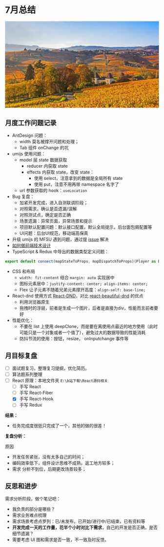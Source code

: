 
# 7月总结

![](./bg-imgs/0799.jpg)

## 月度工作问题记录

- AntDesign 问题：
  - width 莫名被撑开问题和处理；
  - Tab 组件 onChange 的坑
- umijs 使用问题：
  - model 层 state 数据获取
    - reducer 内获取 state
    - effects 内获取 state，改变 state：
      - 使用 select，注意拿到的数据是全局所有 state
      - 使用 put，注意不用再带 namespace 名字了
  - url 参数获取的 hook：`useLocation`
- Bug 复盘：
  - 加紧开发完成，进入自测联调阶段；
  - 对照需求，确认是否遗漏/误解
  - 对照测试点，确定是否正确
  - 场景遗漏：异常页面，异常场景和提示
  - 项目默认配置问题：默认接口配置，默认全局提示，后台面包屑配置等
  - UI问题：后台UI规范，移动端高保真
- 升级 umijs 的 MFSU 遇到问题，通过提 [issue](https://github.com/umijs/umi/issues/6938) 解决
- [如何做前端技术设计](../read-notes/book-2.html)
- TypeScript  & Redux 中导出的数据类型定义问题：

```typescript
export default connect(mapStateToProps, mapDispatchToProps)(Player as React.ComponentType<PlayerPropsClass>);
```

- CSS 和布局
  - `width: fit-content` 结合 `margin: auto` 实现居中
  - 图标元素居中：`justify-content: center; align-items: center;`
  - Flex 让子元素不随着兄弟元素撑开高度：`align-self: base-line;`
- React-dnd 使用方式 [React-DND](https://github.com/react-dnd/react-dnd)，对比 [react-beautiful-dnd](https://react-beautiful-dnd.netlify.app/) 的优点
  - 利用浏览器原生
  - 拖拽时的浮层，前者是生成一个图片，后者是直接为div，性能而言前者要好
- 性能优化：
  - 不要在 list 上使用 deepClone，而是要在离使用点最近的地方使用（此时可能只是一个对象或者一个值了），避免过大的数据导致的性能消耗
  - 防抖节流的使用：按钮，resize， onInputchange 事件等

## 月目标复盘

- [ ] 面试题复习，整理复习提纲，优化简历。
- [ ] 算法题系列整理
- [ ] React 原理：本地文件夹 `E:\b站下载\React源码相关`
  - [ ] 手写 React 
  - [ ] 手写 React-Fiber
  - [x] 手写 React-Hook
  - [ ] 手写 Redux

**结果：**

- 任务完成度很低只完成了一个，其他的做的很差！

**复盘分析：**

原因

- 开发任务紧张，没有太多自己的时间；
- 编码效率低下，组件设计思维不成熟，返工地方较多；
- 需求 分析不到位，后期更改场景较多；



## 反思和进步

需求分析阶段，做个笔记吧：

- 我负责的部分是哪些？
- 需求业务难点梳理
- 需求场景考虑点罗列：已/未发布，已开始/进行中/已结束，已有资料等
- **开发完成一天的工作量，花半个小时对比下需求**，自己的开发是否正确，是否细节遗漏？
- 需要考虑 UI 图和需求是否一致，不一致及时反馈。









